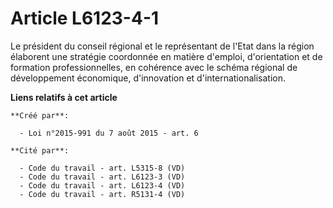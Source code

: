 # Article L6123-4-1

Le président du conseil régional et le représentant de l'Etat dans la région élaborent une stratégie coordonnée en matière
d'emploi, d'orientation et de formation professionnelles, en cohérence avec le schéma régional de développement économique,
d'innovation et d'internationalisation.

**Liens relatifs à cet article**

	**Créé par**:

	  - Loi n°2015-991 du 7 août 2015 - art. 6

	**Cité par**:

	  - Code du travail - art. L5315-8 (VD)
	  - Code du travail - art. L6123-3 (VD)
	  - Code du travail - art. L6123-4 (VD)
	  - Code du travail - art. R5131-4 (VD)
